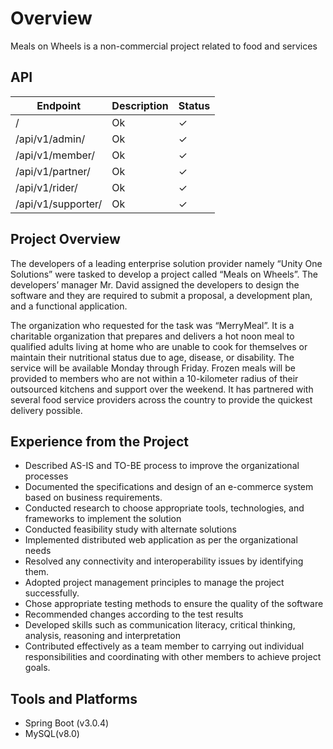 # Overview

Meals on Wheels is a non-commercial project related to food and services

## API
| Endpoint      | Description | Status |
| ----------- | ----------- | ----------- |
| /      | Ok       | ✓ |
| /api/v1/admin/   | Ok        | ✓ |
| /api/v1/member/   | Ok        | ✓ |
| /api/v1/partner/   | Ok        | ✓ |
| /api/v1/rider/   | Ok        | ✓ |
| /api/v1/supporter/   | Ok        | ✓ |


## Project Overview

The developers of a leading enterprise solution   provider namely “Unity One Solutions” were tasked to develop a project called “Meals on Wheels”. The developers’ manager Mr. David assigned the developers to design the software and they are required to submit a proposal, a development plan, and a functional application.

The organization who requested for the task was “MerryMeal”. It is a charitable organization that prepares and delivers a hot noon meal to qualified adults living at home who are unable to cook for themselves or maintain their nutritional status due to age, disease, or disability. The service will be available Monday through Friday. Frozen meals will be provided to members who are not within a 10-kilometer radius of their outsourced kitchens and support over the weekend. It has partnered with several food service providers across the country to provide the quickest delivery possible.



## Experience from the Project

- Described AS-IS and TO-BE process to improve the organizational processes
- Documented the specifications and design of an e-commerce system based on business requirements.
- Conducted research to choose appropriate tools, technologies, and frameworks to implement the solution
- Conducted feasibility study with alternate solutions
- Implemented distributed web application as per the organizational needs
- Resolved any connectivity and interoperability issues by identifying them.
- Adopted project management principles to manage the project successfully.
- Chose appropriate testing methods to ensure the quality of the software
- Recommended changes according to the test results
- Developed skills such as communication literacy, critical thinking, analysis, reasoning and interpretation
- Contributed effectively as a team member to carrying out individual responsibilities and coordinating with other members to achieve project goals.

## Tools and Platforms

- Spring Boot (v3.0.4)
- MySQL(v8.0)
